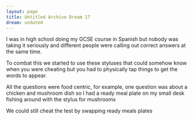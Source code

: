 ```yaml
---
layout: page
title: Untitled Archive Dream 17
dream: undated
---
```


I was in high school doing my GCSE course in Spanish but nobody was taking it seriously and different people were calling out correct answers at the same time.

To combat this we started to use these styluses that could somehow know when you were cheating but you had to physically tap things to get the words to appear.

All the questions were food centric, for example, one question was about a chicken and mushroom dish so I had a ready meal plate on my small desk fishing around with the stylus for mushrooms

We could still cheat the test by swapping ready meals plates